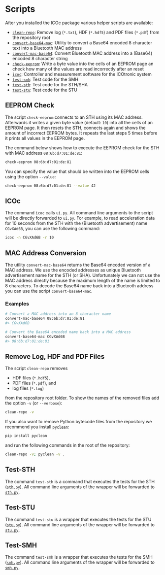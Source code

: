 <a name="scripts:section:scripts"></a>

# Scripts

After you installed the ICOc package various helper scripts are available:

- [`clean-repo`](#section:remove-log-and-pdf-files): Remove log (`*.txt`), HDF (`*.hdf5`) and PDF files (`*.pdf`) from the repository root
- [`convert-base64-mac`](#section:mac-address-conversion): Utility to convert a Base64 encoded 8 character text into a Bluetooth MAC address
- [`convert-mac-base64`](#section:mac-address-conversion): Convert Bluetooth MAC address into a (Base64) encoded 8 character string
- [`check-eeprom`](#section:eeprom-check): Write a byte value into the cells of an EEPROM page an check how many of the values are read incorrectly after an reset
- [`icoc`](#section:icoc): Controller and measurement software for the ICOtronic system
- [`test-smh`](#section:test-smh): Test code for the SMH
- [`test-sth`](#section:test-sth): Test code for the STH/SHA
- [`test-stu`](#section:test-stu): Test code for the STU

<a name="section:eeprom-check"></a>

## EEPROM Check

The script `check-eeprom` connects to an STH using its MAC address. Afterwards it writes a given byte value (default: `10`) into all the cells of an EEPROM page. It then resets the STH, connects again and shows the amount of incorrect EEPROM bytes. It repeats the last steps 5 times before it prints all values in the EEPROM page.

The command below shows how to execute the EEPROM check for the STH with MAC address `08:6b:d7:01:de:81`:

```sh
check-eeprom 08:6b:d7:01:de:81
```

You can specify the value that should be written into the EEPROM cells using the option `--value`:

```sh
check-eeprom 08:6b:d7:01:de:81 --value 42
```

<a name="section:icoc"></a>

## ICOc

The command `icoc` calls `ui.py`. All command line arguments to the script will be directly forwarded to `ui.py`. For example, to read acceleration data for 10 seconds from the STH with the (Bluetooth advertisement) name `CGvXAd6B`, you can use the following command:

```sh
icoc -n CGvXAd6B -r 10
```

<a name="section:mac-address-conversion"></a>

## MAC Address Conversion

The utility `convert-mac-base64` returns the Base64 encoded version of a MAC address. We use the encoded addresses as unique Bluetooth advertisement name for the STH (or SHA). Unfortunately we can not use the MAC address directly because the maximum length of the name is limited to 8 characters. To decode the Base64 name back into a Bluetooth address you can use the script `convert-base64-mac`.

### Examples

```sh
# Convert a MAC address into an 8 character name
convert-mac-base64 08:6b:d7:01:de:81
#> CGvXAd6B

# Convert the Base64 encoded name back into a MAC address
convert-base64-mac CGvXAd6B
#> 08:6b:d7:01:de:81
```

<a name="section:remove-log-and-pdf-files"></a>

## Remove Log, HDF and PDF Files

The script `clean-repo` removes

- HDF files (`*.hdf5`),
- PDF files (`*.pdf`), and
- log files (`*.log`)

from the repository root folder. To show the names of the removed files add the option `-v` (or `--verbose`):

```sh
clean-repo -v
```

If you also want to remove Python bytecode files from the repository we recommend you install [`pyclean`](https://pypi.org/project/pyclean/):

```sh
pip install pyclean
```

and run the following commands in the root of the repository:

```sh
clean-repo -v; pyclean -v .
```

<a name="section:test-sth"></a>

## Test-STH

The command `test-sth` is a command that executes the tests for the STH ([`sth.py`][]). All command line arguments of the wrapper will be forwarded to [`sth.py`][].

[`sth.py`]: ../mytoolit/test/production/sth.py

<a name="section:test-stu"></a>

## Test-STU

The command `test-stu` is a wrapper that executes the tests for the STU ([`stu.py`][]). All command line arguments of the wrapper will be forwarded to [`stu.py`][].

[`stu.py`]: ../mytoolit/test/production/stu.py

<a name="section:test-smh"></a>

## Test-SMH

The command `test-smh` is a wrapper that executes the tests for the SMH ([`smh.py`][]). All command line arguments of the wrapper will be forwarded to [`smh.py`][].

[`smh.py`]: ../mytoolit/test/production/smh.py
